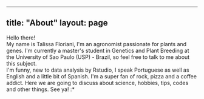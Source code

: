 ----
title: "About"
layout: page
----
Hello there!  
My name is Talissa Floriani, I'm an agronomist passionate for plants and genes. I'm currently a master's student in Genetics and Plant Breeding at the University of Sao Paulo (USP) - Brazil, so feel free to talk to me about this subject.  
I'm funny, new to data analysis by Rstudio, I speak Portuguese as well as English and a little bit of Spanish. I'm a super fan of rock, pizza and a coffee addict. Here we are going to discuss about science, hobbies, tips, codes and other things. See ya! :*
